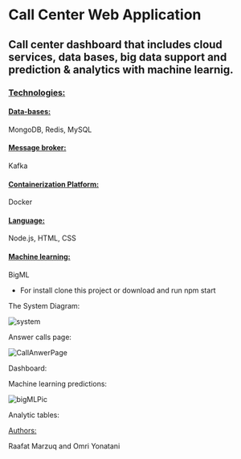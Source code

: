 # Call Center Web Application

## Call center dashboard that includes cloud services, data bases, big data support and prediction & analytics with machine learnig. ##


### <ins> Technologies: <ins> ###
#### <ins> Data-bases: </ins> ####
MongoDB,
Redis,
MySQL

#### <ins> Message broker: </ins> ####
Kafka

#### <ins> Containerization Platform: </ins> ####
Docker

#### <ins> Language: </ins> ####
Node.js,
HTML,
CSS

 
#### <ins>Machine learning:</ins> ####
BigML

* For install clone this project or download and run npm start
  
 
 
 The System Diagram:
 
 
 ![system](https://user-images.githubusercontent.com/57215842/164109709-8febe222-dc8d-403c-96ff-dbce9fe3b5c6.png)
 
 
 
 

 
  
Answer calls page: 
  
 
  
![CallAnwerPage](https://user-images.githubusercontent.com/57215842/164105067-51b09b4a-52fd-45e3-b8cf-11d03306750d.png)

  
  
Dashboard:
  
 
 
 
  
Machine learning predictions:  
  
 
![bigMLPic](https://user-images.githubusercontent.com/57215842/164106165-d1ecac1b-2248-4dea-b3bd-649bd88deb8d.png)

  
  
Analytic tables:
  
  
 
 
  
 <ins >Authors: </ins>
 
 
 Raafat Marzuq and Omri Yonatani
 
 
